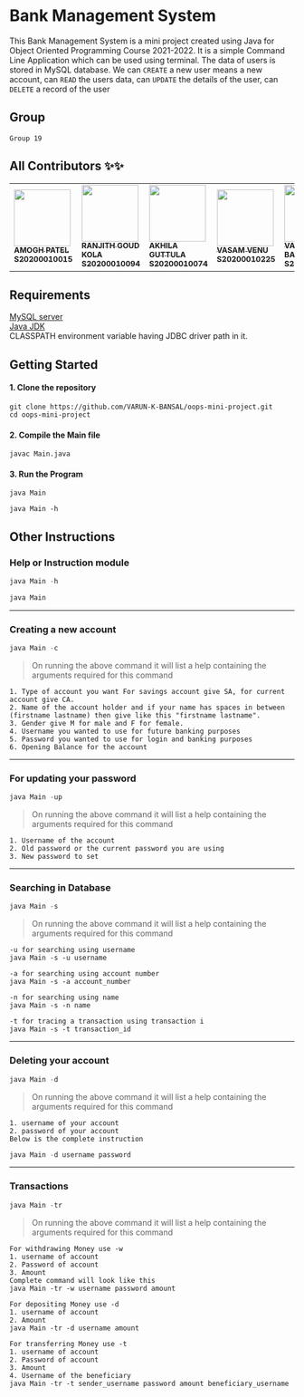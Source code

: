 # Bank Management System
This Bank Management System is a mini project created using Java for Object Oriented Programming Course 2021-2022. It is a simple Command Line Application which can be used using terminal. The data of users is stored in MySQL database. We can ```CREATE``` a new user means a new account, can ```READ``` the users data, can ```UPDATE``` the details of the user, can ```DELETE``` a record of the user

## Group
```Group 19```

## All Contributors ✨✨

<table>
  <tr>
    <td><a href="https://github.com/AmoghPatel1"><img src="https://github.com/AmoghPatel1.png" width="100px;" alt=""/><br /><sub><b>AMOGH PATEL<br>S20200010015</b></sub></a></td>
    <td><a href="https://github.com/ranjithgoud23"><img src="https://github.com/ranjithgoud23.png" width="100px;" alt=""/><br /><sub><b>RANJITH GOUD KOLA<br>S20200010094</b></sub></a></td>
    <td><a href="https://github.com/github-akhila"><img src="https://github.com/github-akhila.png" width="100px;" alt=""/><br /><sub><b>AKHILA GUTTULA<br>S20200010074</b></sub></a></td>
    <td><a href="https://github.com/venuvasam09"><img src="https://github.com/venuvasam09.png" width="100px;" alt=""/><br /><sub><b>VASAM VENU<br>S20200010225</b></sub></a></td>
    <td><a href="https://github.com/VARUN-K-BANSAL"><img src="https://github.com/VARUN-K-BANSAL.png" width="100px;" alt=""/><br /><sub><b>VARUN KUMAR BANSAL<br>S20200010223</b></sub></a></td>
  </tr>
</table>

## Requirements
[MySQL server](https://www.mysql.com/downloads/)<br>
[Java JDK](https://www.oracle.com/java/technologies/downloads/)<br>
CLASSPATH environment variable having JDBC driver path in it.

## Getting Started

#### 1. Clone the repository
```
git clone https://github.com/VARUN-K-BANSAL/oops-mini-project.git
cd oops-mini-project
```

#### 2. Compile the Main file
```
javac Main.java
```

#### 3. Run the Program
```
java Main
```
```
java Main -h
```

## Other Instructions
### Help or Instruction module
```java
java Main -h
```
```java
java Main
```
------------------
### Creating a new account
```java
java Main -c
```
> On running the above command it will list a help containing the arguments required for this command
```
1. Type of account you want For savings account give SA, for current account give CA.
2. Name of the account holder and if your name has spaces in between (firstname lastname) then give like this "firstname lastname".
3. Gender give M for male and F for female.
4. Username you wanted to use for future banking purposes
5. Password you wanted to use for login and banking purposes
6. Opening Balance for the account
```
----------------------
### For updating your password
```java
java Main -up
```
> On running the above command it will list a help containing the arguments required for this command
```
1. Username of the account
2. Old password or the current password you are using
3. New password to set
```
--------------------------
### Searching in Database
```java
java Main -s
```
> On running the above command it will list a help containing the arguments required for this command
```
-u for searching using username
java Main -s -u username
```
```
-a for searching using account number
java Main -s -a account_number
```
```
-n for searching using name
java Main -s -n name
```
```
-t for tracing a transaction using transaction i
java Main -s -t transaction_id
```
--------------------------
### Deleting your account
```java
java Main -d
```
> On running the above command it will list a help containing the arguments required for this command
```
1. username of your account
2. password of your account
Below is the complete instruction
```
```java
java Main -d username password
```
---------------------------
### Transactions
```java
java Main -tr
```
> On running the above command it will list a help containing the arguments required for this command
```
For withdrawing Money use -w
1. username of account
2. Password of account
3. Amount
Complete command will look like this
java Main -tr -w username password amount
```
```
For depositing Money use -d
1. username of account
2. Amount
java Main -tr -d username amount
```
```
For transferring Money use -t
1. username of account
2. Password of account
3. Amount
4. Username of the beneficiary
java Main -tr -t sender_username password amount beneficiary_username
```



